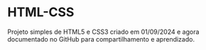 # HTML-CSS
Projeto simples de HTML5 e CSS3 criado em 01/09/2024 e agora documentado no GitHub para compartilhamento e aprendizado.
